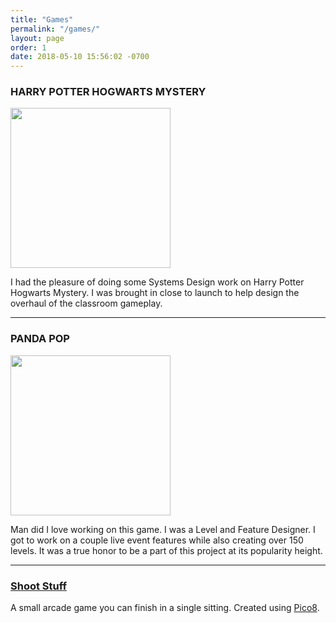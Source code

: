 ```yaml
---
title: "Games"
permalink: "/games/"
layout: page
order: 1
date: 2018-05-10 15:56:02 -0700
---
```

### HARRY POTTER HOGWARTS MYSTERY
<img src="http://www.harrypotterhogwartsmystery.com/wp-content/themes/tinyco/front/img/hero.jpg" width="256">

I had the pleasure of doing some Systems Design work on Harry Potter Hogwarts Mystery. I was brought in close to launch to help design the overhaul of the classroom gameplay.

---

### PANDA POP
<img src="http://jamcity-corp.akamaized.net/wp-content/uploads/panda-pop-header.jpg?v=42" width="256">

Man did I love working on this game. I was a Level and Feature Designer. I got to work on a couple live event features while also creating over 150 levels. It was a true honor to be a part of this project at its popularity height.

---

### [Shoot Stuff](https://games.gabrielcornish.com/2018-04-19-gamex-folderx-shoot-stuff/)

A small arcade game you can finish in a single sitting. Created using [Pico8](https://www.lexaloffle.com/pico-8.php).
